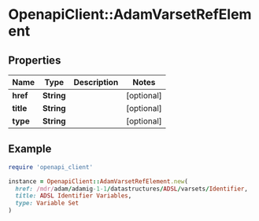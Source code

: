 # OpenapiClient::AdamVarsetRefElement

## Properties

| Name | Type | Description | Notes |
| ---- | ---- | ----------- | ----- |
| **href** | **String** |  | [optional] |
| **title** | **String** |  | [optional] |
| **type** | **String** |  | [optional] |

## Example

```ruby
require 'openapi_client'

instance = OpenapiClient::AdamVarsetRefElement.new(
  href: /mdr/adam/adamig-1-1/datastructures/ADSL/varsets/Identifier,
  title: ADSL Identifier Variables,
  type: Variable Set
)
```

